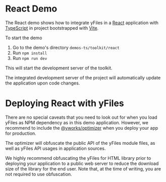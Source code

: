 <!--
 //////////////////////////////////////////////////////////////////////////////
 // @license
 // This file is part of yFiles for HTML 2.6.0.4.
 // Use is subject to license terms.
 //
 // Copyright (c) 2000-2024 by yWorks GmbH, Vor dem Kreuzberg 28,
 // 72070 Tuebingen, Germany. All rights reserved.
 //
 //////////////////////////////////////////////////////////////////////////////
-->
# React Demo

The React demo shows how to integrate yFiles in a [React](https://reactjs.org/) application with [TypeScript](https://www.typescriptlang.org/) in project bootstrapped with [Vite](https://vitejs.dev/).

To start the demo

1.  Go to the demo's directory `demos-ts/toolkit/react`
2.  Run `npm install`
3.  Run `npm run dev`

This will start the development server of the toolkit.

The integrated development server of the project will automatically update the application upon code changes.

# Deploying React with yFiles

There are no special caveats that you need to look out for when you load yFiles as NPM dependency as in this demo application. However, we recommend to include the [@yworks/optimizer](https://www.npmjs.com/package/@yworks/optimizer) when you deploy your app for production.

The optimizer will obfuscate the public API of the yFiles module files, as well as yFiles API usages in application sources.

We highly recommend obfuscating the yFiles for HTML library prior to deploying your application to a public web server to reduce the download size of the library for the end user. Note that, at the time of writing, you are not required to use obfuscation.

